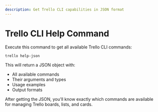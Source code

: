 ```yaml
---
description: Get Trello CLI capabilities in JSON format
---
```


# Trello CLI Help Command

Execute this command to get all available Trello CLI commands:

```bash
trello help-json
```

This will return a JSON object with:
- All available commands
- Their arguments and types
- Usage examples
- Output formats

After getting the JSON, you'll know exactly which commands are available for managing Trello boards, lists, and cards.
